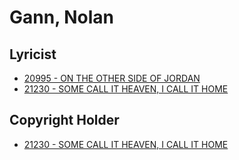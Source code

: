 # Gann, Nolan

## Lyricist

- [20995 - ON THE OTHER SIDE OF JORDAN](/hymns/20995.md)
- [21230 - SOME CALL IT HEAVEN, I CALL IT HOME](/hymns/21230.md)

## Copyright Holder

- [21230 - SOME CALL IT HEAVEN, I CALL IT HOME](/hymns/21230.md)

